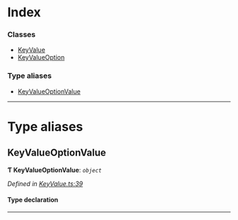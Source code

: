 

# Index

### Classes

* [KeyValue](../classes/_keyvalue_.keyvalue.md)
* [KeyValueOption](../classes/_keyvalue_.keyvalueoption.md)

### Type aliases

* [KeyValueOptionValue](_keyvalue_.md#keyvalueoptionvalue)

---

# Type aliases

<a id="keyvalueoptionvalue"></a>

##  KeyValueOptionValue

**Ƭ KeyValueOptionValue**: *`object`*

*Defined in [KeyValue.ts:39](https://github.com/polkadot-js/api/blob/c32bace/packages/types/src/KeyValue.ts#L39)*

#### Type declaration

___

